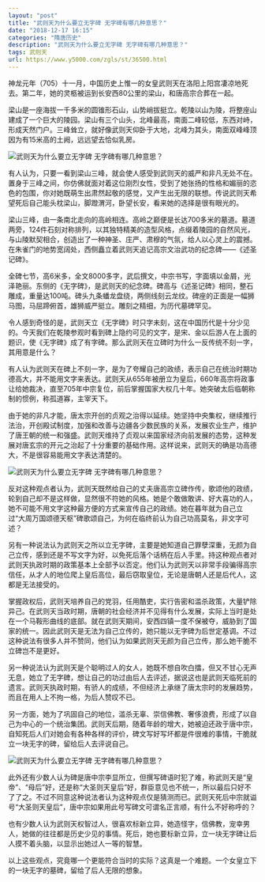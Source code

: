 ```yaml
---
layout: "post"
title: "武则天为什么要立无字碑 无字碑有哪几种意思？"
date: "2018-12-17 16:15"
categories: "隋唐历史"
description: "武则天为什么要立无字碑 无字碑有哪几种意思？"
tags: 武则天
url: https://www.y5000.com/zgls/st/36500.html
---
```






神龙元年（705）十一月，中国历史上惟一的女皇武则天在洛阳上阳宫凄凉地死去。第二年，她的灵柩被运到长安西80公里的梁山，和唐高宗合葬在一起。

梁山是一座海拔一千多米的圆锥形石山，山势峭拔挺立。乾陵以山为陵，将整座山建成了一个巨大的陵园。梁山有三个山头，北峰最高，南面二峰较低，东西对峙，形成天然门户。三峰耸立，就好像武则天仰卧于大地，北峰为其头，南面双峰峰顶因为有15米高的土阙，远远望去恰似乳房。

![武则天为什么要立无字碑
无字碑有哪几种意思？](https://img.y5000.com/uploads/allimg/181101/8986cc440c725e7e1a05ae9374758dcc.jpg)

有人认为，只要一看到梁山三峰，就会使人感受到武则天的威严和非凡无处不在。置身于三峰之间，你仿佛就面对着这位刚烈女性，受到了她张扬的性格和媚丽的恣色的包围，你对她既萌生出肃然起敬的感觉，又产生出无限的联想。传说武则天希望死后自己能头枕梁山，脚蹬渭河，卧望长安，看来她的选择是很有眼光的。

梁山三峰，由一条南北走向的高岭相连。高岭之巅便是长达700多米的墓道。墓道两旁，124件石刻对称排列，以其独特精美的造型风格，点缀着陵园的自然风光，与山陵默契相合，创造出了一种神圣、庄严、肃穆的气氛，给人以心灵上的震撼。在朱雀门的地势宽阔处，西侧矗立着武则天追记高宗文治武功的纪念碑——《述圣记碑》。

全碑七节，高6米多，全文8000多字，武后撰文，中宗书写，字面填以金屑，光泽艳丽。东侧的《无字碑》，是武则天的纪念碑。碑高与《述圣记碑》相同，整石雕成，重量达100吨。碑头九条蟠龙盘绕，两侧线刻云龙纹。碑座的正面是一幅狮马图，马屈蹄俯首，雄狮威严挺立。雕刻之精细，为历代墓碑罕见。

令人感到奇怪的是，武则天立《无字碑》时只字未刻，这在中国历代是十分少见的。今天我们在乾陵参观时看到碑上隐约可见的文字，是宋、金以后游人在上面的题识，使《无字碑》成了有字碑。那么武则天在立碑时为什么一反传统不刻一字，其用意是什么？

有人认为武则天在碑上不刻一字，是为了夸耀自己的政绩，表示自己在统治时期功德高大，并不能用文字来表达。武则天从655年被册立为皇后，660年高宗将政事让给她裁决，直至705年中宗复位，前后掌握国家大权几十年。她突破太后临朝称制的惯例，称孤道寡，主宰天下。

由于她的非凡才能，唐太宗开创的贞观之治得以延续。她坚持中央集权，继续推行法治，开创殿试制度，加强和改善与边疆各少数民族的关系，发展农业生产，维护了唐王朝的统一和强盛。武则天维持了贞观以来国家经济向前发展的态势，这种发展对唐玄宗的开元之治起了十分重要的基础作用。这样说来，武则天的确是功高德大，不是很容易能用文字表达清楚的。

![武则天为什么要立无字碑
无字碑有哪几种意思？](https://img.y5000.com/uploads/allimg/181101/7f13b49871267b715c78f30e57b80d09.jpg)

反对这种观点者认为，武则天既然给自己的丈夫唐高宗立碑作传，歌颂他的政绩，轮到自己却不是这样做，显然很不符她的风格。她是个敢做敢讲、好大喜功的人，她不可能不用文字这种最方便的方式来宣传自己的政绩。她在暮年就为自己立过“大周万国颂德天枢”碑歌颂自己，为何在临终前认为自己功高莫名，非文字可述？

另有一种说法认为武则天之所以立无字碑，主要是她知道自己罪孽深重，无颜为自己立传，感到还是不写文字为好，以免死后落个话柄在后人手里。持这种观点者对武则天执政时期的政策基本上全部予以否定。他们认为武则天以非常手段骗得高宗信任，从才人的地位爬上皇后高位，最后窃取皇位，无论是唐朝人还是后代人，这都是无法接受的。

掌握政权后，武则天培养自己的党羽，任用酷吏，实行告密和滥杀政策，大量铲除异己。在武则天当政时期，唐朝的社会经济并不见得有什么发展，实际上当时是处在一个马鞍形曲线的底部。就在武则天期间，安西四镇一度不保被夺，威胁到了国家的统一。因此武则天是无法为自己立传的，她只能以无字碑为后世定基调。不过这种说法有很多人并不赞同，他们认为如果武则天无颜为自己立传，那么她干脆不立碑岂不是更好。

另一种说法认为武则天是个聪明过人的女人，她既不想自吹白擂，但又不甘心无声无息，她立了无字碑，想让自己的功过由后人去评述，据说这也是武则天临死前的遗言。武则天执政时期，有骄人的成绩，不但经济上承继了唐太宗时的发展趋势，而且在用人上不拘一格，为后人赞叹不已。

另一方面，她为了巩固自己的地位，滥杀无辜、崇信佛教、奢侈浪费，形成了以自己为中心的一个统治集团。武则天后期，随着年龄的增大，她被迫还政于唐中宗，自知死后人们对她会有各种各样的评价，碑文写好写坏都是件很难的事情，干脆就立一块无字的碑，留给后人去评说自己。

![武则天为什么要立无字碑
无字碑有哪几种意思？](https://img.y5000.com/uploads/allimg/181101/7feea4360342513292ab7ecdafae2143.jpg)

此外还有少数人认为碑是唐中宗李显所立，但撰写碑语时犯了难，称武则天是“皇帝”、“母后”好，还是称“大圣则天皇后”好，群臣意见也不统一，所以最后只好不了了之。不过不同意这种说法者认为这种观点仅是猜测而已。武则天死后中宗就谥号“大圣则天皇后”，唐中宗如果用此号写碑文可谓名正言顺，有什么不好称呼的？

也有少数人认为武则天权智过人，很喜欢标新立异，她造怪字，信佛教，宠幸男人，她做的往往都是历史少见的事情。死后，她也要标新立异，立一块无字碑让后人摸不着头脑，以显示出她过人一等的智慧。

以上这些观点，究竟哪一个更能符合当时的实际？这真是一个难题。一个女皇立下的一块无字的墓碑，留给了后人无限的想象。
